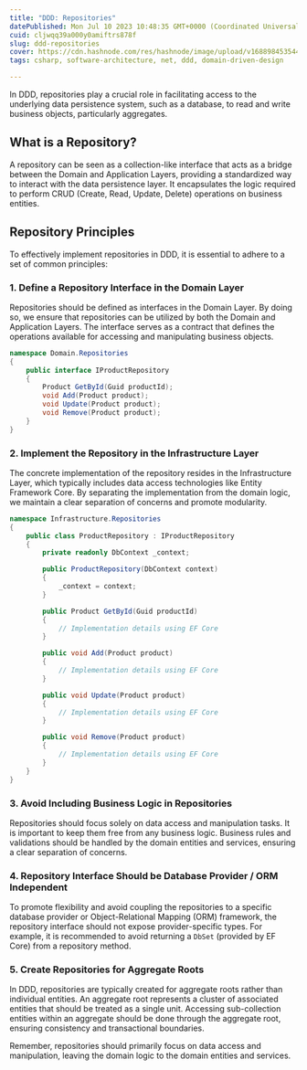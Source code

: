 ```yaml
---
title: "DDD: Repositories"
datePublished: Mon Jul 10 2023 10:48:35 GMT+0000 (Coordinated Universal Time)
cuid: cljwqq39a000y0amiftrs878f
slug: ddd-repositories
cover: https://cdn.hashnode.com/res/hashnode/image/upload/v1688984535444/ea2a18d8-0c22-472f-89b1-68e037d58ec3.webp
tags: csharp, software-architecture, net, ddd, domain-driven-design

---
```


In DDD, repositories play a crucial role in facilitating access to the underlying data persistence system, such as a database, to read and write business objects, particularly aggregates.

## What is a Repository?

A repository can be seen as a collection-like interface that acts as a bridge between the Domain and Application Layers, providing a standardized way to interact with the data persistence layer. It encapsulates the logic required to perform CRUD (Create, Read, Update, Delete) operations on business entities.

## Repository Principles

To effectively implement repositories in DDD, it is essential to adhere to a set of common principles:

### 1\. Define a Repository Interface in the Domain Layer

Repositories should be defined as interfaces in the Domain Layer. By doing so, we ensure that repositories can be utilized by both the Domain and Application Layers. The interface serves as a contract that defines the operations available for accessing and manipulating business objects.

```csharp
namespace Domain.Repositories
{
    public interface IProductRepository
    {
        Product GetById(Guid productId);
        void Add(Product product);
        void Update(Product product);
        void Remove(Product product);
    }
}
```

### 2\. Implement the Repository in the Infrastructure Layer

The concrete implementation of the repository resides in the Infrastructure Layer, which typically includes data access technologies like Entity Framework Core. By separating the implementation from the domain logic, we maintain a clear separation of concerns and promote modularity.

```csharp
namespace Infrastructure.Repositories
{
    public class ProductRepository : IProductRepository
    {
        private readonly DbContext _context;

        public ProductRepository(DbContext context)
        {
            _context = context;
        }

        public Product GetById(Guid productId)
        {
            // Implementation details using EF Core
        }

        public void Add(Product product)
        {
            // Implementation details using EF Core
        }

        public void Update(Product product)
        {
            // Implementation details using EF Core
        }

        public void Remove(Product product)
        {
            // Implementation details using EF Core
        }
    }
}
```

### 3\. Avoid Including Business Logic in Repositories

Repositories should focus solely on data access and manipulation tasks. It is important to keep them free from any business logic. Business rules and validations should be handled by the domain entities and services, ensuring a clear separation of concerns.

### 4\. Repository Interface Should be Database Provider / ORM Independent

To promote flexibility and avoid coupling the repositories to a specific database provider or Object-Relational Mapping (ORM) framework, the repository interface should not expose provider-specific types. For example, it is recommended to avoid returning a `DbSet` (provided by EF Core) from a repository method.

### 5\. Create Repositories for Aggregate Roots

In DDD, repositories are typically created for aggregate roots rather than individual entities. An aggregate root represents a cluster of associated entities that should be treated as a single unit. Accessing sub-collection entities within an aggregate should be done through the aggregate root, ensuring consistency and transactional boundaries.

Remember, repositories should primarily focus on data access and manipulation, leaving the domain logic to the domain entities and services.